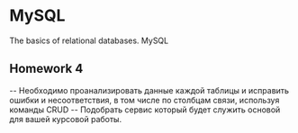 # MySQL
The basics of relational databases. MySQL

## Homework 4
-- Необходимо проанализировать данные каждой таблицы и исправить ошибки и несоответствия, в том числе по столбцам связи, используя команды CRUD
-- Подобрать сервис который будет служить основой для вашей курсовой работы.